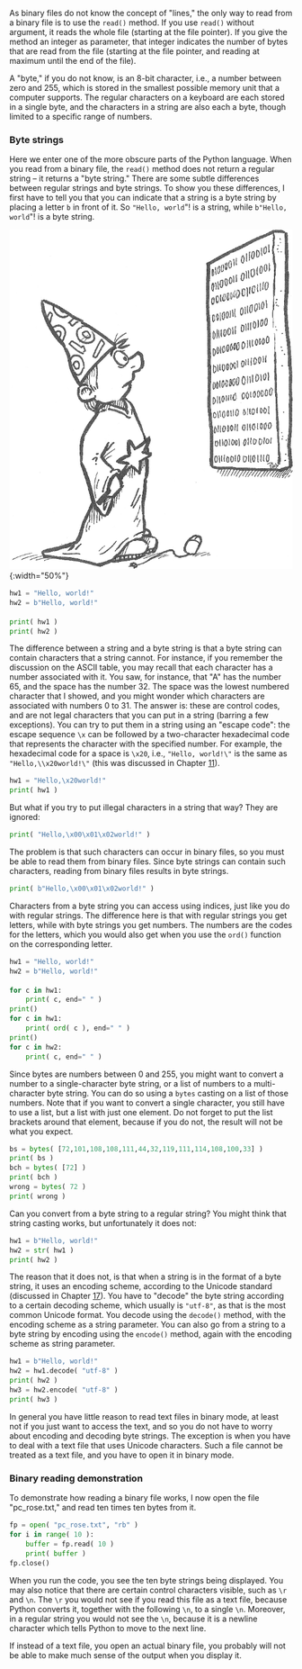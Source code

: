 As binary files do not know the concept of "lines," the only way to read
from a binary file is to use the `read()` method. If you use `read()`
without argument, it reads the whole file (starting at the file
pointer). If you give the method an integer as parameter, that integer
indicates the number of bytes that are read from the file (starting at
the file pointer, and reading at maximum until the end of the file).

A "byte," if you do not know, is an 8-bit character, i.e., a number
between zero and 255, which is stored in the smallest possible memory
unit that a computer supports. The regular characters on a keyboard are
each stored in a single byte, and the characters in a string are also
each a byte, though limited to a specific range of numbers.

### Byte strings

Here we enter one of the more obscure parts of the Python language. When
you read from a binary file, the `read()` method does not return a
regular string – it returns a "byte string." There are some subtle
differences between regular strings and byte strings. To show you these
differences, I first have to tell you that you can indicate that a
string is a byte string by placing a letter `b` in front of it. So
`"Hello, world`"! is a string, while `b"Hello, world`"! is a byte
string.

![binary file](media/BinaryFile.png "binary file"){:width="50%"}

```python
hw1 = "Hello, world!"
hw2 = b"Hello, world!"

print( hw1 )
print( hw2 )
```

The difference between a string and a byte string is that a byte string
can contain characters that a string cannot. For instance, if you
remember the discussion on the ASCII table, you may recall that each
character has a number associated with it. You saw, for instance, that
"A" has the number 65, and the space has the number 32. The space was
the lowest numbered character that I showed, and you might wonder which
characters are associated with numbers 0 to 31. The answer is: these are
control codes, and are not legal characters that you can put in a string
(barring a few exceptions). You can try to put them in a string using an
"escape code": the escape sequence `\x` can be followed by a
two-character hexadecimal code that represents the character with the
specified number. For example, the hexadecimal code for a space is
`\x20`, i.e., `"Hello, world!\"` is the same as `"Hello,\\x20world!\"`
(this was discussed in Chapter
<a href="#ch:strings" data-reference-type="ref" data-reference="ch:strings">11</a>).

```python
hw1 = "Hello,\x20world!"
print( hw1 )
```

But what if you try to put illegal characters in a string that way? They
are ignored:

```python
print( "Hello,\x00\x01\x02world!" )
```

The problem is that such characters can occur in binary files, so you
must be able to read them from binary files. Since byte strings can
contain such characters, reading from binary files results in byte
strings.

```python
print( b"Hello,\x00\x01\x02world!" )
```

Characters from a byte string you can access using indices, just like
you do with regular strings. The difference here is that with regular
strings you get letters, while with byte strings you get numbers. The
numbers are the codes for the letters, which you would also get when you
use the `ord()` function on the corresponding letter.

```python
hw1 = "Hello, world!"
hw2 = b"Hello, world!"

for c in hw1:
    print( c, end=" " )
print()
for c in hw1:
    print( ord( c ), end=" " )
print()
for c in hw2:
    print( c, end=" " )
```

Since bytes are numbers between 0 and 255, you might want to convert a
number to a single-character byte string, or a list of numbers to a
multi-character byte string. You can do so using a `bytes` casting on a
list of those numbers. Note that if you want to convert a single
character, you still have to use a list, but a list with just one
element. Do not forget to put the list brackets around that element,
because if you do not, the result will not be what you expect.

```python
bs = bytes( [72,101,108,108,111,44,32,119,111,114,108,100,33] )
print( bs )
bch = bytes( [72] )
print( bch )
wrong = bytes( 72 )
print( wrong )
```

Can you convert from a byte string to a regular string? You might think
that string casting works, but unfortunately it does not:

```python
hw1 = b"Hello, world!"
hw2 = str( hw1 )
print( hw2 )
```

The reason that it does not, is that when a string is in the format of a
byte string, it uses an encoding scheme, according to the Unicode
standard (discussed in Chapter
<a href="#ch:textfiles" data-reference-type="ref" data-reference="ch:textfiles">17</a>).
You have to "decode" the byte string according to a certain decoding
scheme, which usually is `"utf-8"`, as that is the most common Unicode
format. You decode using the `decode()` method, with the encoding scheme
as a string parameter. You can also go from a string to a byte string by
encoding using the `encode()` method, again with the encoding scheme as
string parameter.

```python
hw1 = b"Hello, world!"
hw2 = hw1.decode( "utf-8" )
print( hw2 )
hw3 = hw2.encode( "utf-8" )
print( hw3 )
```

In general you have little reason to read text files in binary mode, at
least not if you just want to access the text, and so you do not have to
worry about encoding and decoding byte strings. The exception is when
you have to deal with a text file that uses Unicode characters. Such a
file cannot be treated as a text file, and you have to open it in binary
mode.

### Binary reading demonstration

To demonstrate how reading a binary file works, I now open the file
"pc_rose.txt," and read ten times ten bytes from it.

```python
fp = open( "pc_rose.txt", "rb" )
for i in range( 10 ):
    buffer = fp.read( 10 )
    print( buffer )
fp.close()
```

When you run the code, you see the ten byte strings being displayed. You
may also notice that there are certain control characters visible, such
as `\r` and `\n`. The `\r` you would not see if you read this file as a
text file, because Python converts it, together with the following `\n`,
to a single `\n`. Moreover, in a regular string you would not see the
`\n`, because it is a newline character which tells Python to move to
the next line.

If instead of a text file, you open an actual binary file, you probably
will not be able to make much sense of the output when you display it.
